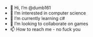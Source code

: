 - 👋 Hi, I’m @dumb161
- 👀 I’m interested in computer science
- 🌱 I’m currently learning c#
- 💞️ I’m looking to collaborate on games
- 📫 How to reach me - no fuck you

<!---
dumb161/dumb161 is a ✨ special ✨ repository because its `README.md` (this file) appears on your GitHub profile.
You can click the Preview link to take a look at your changes.
--->
